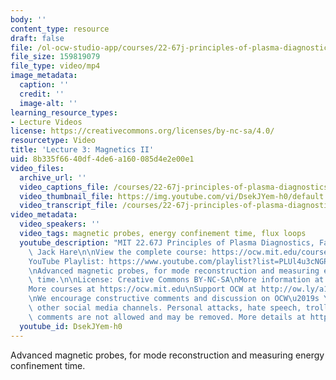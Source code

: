 ```yaml
---
body: ''
content_type: resource
draft: false
file: /ol-ocw-studio-app/courses/22-67j-principles-of-plasma-diagnostics-fall-2023/ocw_2267_lecture03_magnetics_2_360p_16_9.mp4
file_size: 159819079
file_type: video/mp4
image_metadata:
  caption: ''
  credit: ''
  image-alt: ''
learning_resource_types:
- Lecture Videos
license: https://creativecommons.org/licenses/by-nc-sa/4.0/
resourcetype: Video
title: 'Lecture 3: Magnetics II'
uid: 8b335f66-40df-4de6-a160-085d4e2e00e1
video_files:
  archive_url: ''
  video_captions_file: /courses/22-67j-principles-of-plasma-diagnostics-fall-2023/1qmzJaVTH7phJ6bMNo8SHGDryGwXpZ7y-_transcript.webvtt
  video_thumbnail_file: https://img.youtube.com/vi/DsekJYem-h0/default.jpg
  video_transcript_file: /courses/22-67j-principles-of-plasma-diagnostics-fall-2023/1qmzJaVTH7phJ6bMNo8SHGDryGwXpZ7y-_transcript.pdf
video_metadata:
  video_speakers: ''
  video_tags: magnetic probes, energy confinement time, flux loops
  youtube_description: "MIT 22.67J Principles of Plasma Diagnostics, Fall 2023\nInstructor:\
    \ Jack Hare\n\nView the complete course: https://ocw.mit.edu/courses/22-67j-principles-of-plasma-diagnostics-fall-2023/\n\
    YouTube Playlist: https://www.youtube.com/playlist?list=PLUl4u3cNGP61wK-NwYKZMuABl_eHBmhu4\n\
    \nAdvanced magnetic probes, for mode reconstruction and measuring energy confinement\
    \ time.\n\nLicense: Creative Commons BY-NC-SA\nMore information at https://ocw.mit.edu/terms\n\
    More courses at https://ocw.mit.edu\nSupport OCW at http://ow.ly/a1If50zVRlQ\n\
    \nWe encourage constructive comments and discussion on OCW\u2019s YouTube and\
    \ other social media channels. Personal attacks, hate speech, trolling, and inappropriate\
    \ comments are not allowed and may be removed. More details at https://ocw.mit.edu/comments.\n"
  youtube_id: DsekJYem-h0
---
```

Advanced magnetic probes, for mode reconstruction and measuring energy confinement time.